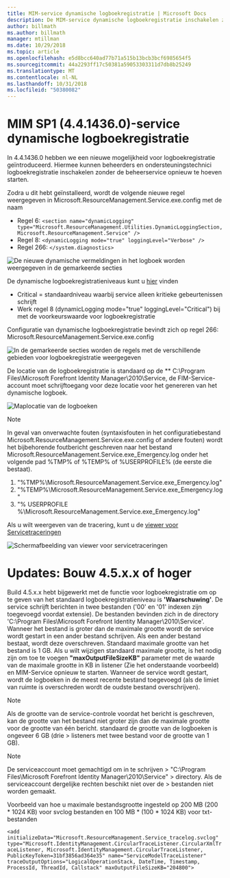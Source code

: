 ```yaml
---
title: MIM-service dynamische logboekregistratie | Microsoft Docs
description: De MIM-service dynamische logboekregistratie inschakelen zonder de beheerservice opnieuw te hoeven starten
author: billmath
ms.author: billmath
manager: mtillman
ms.date: 10/29/2018
ms.topic: article
ms.openlocfilehash: e5d8bcc640ad77b71a515b13bcb3bcf6985654f5
ms.sourcegitcommit: 44a2293ff17c50381a59053303311d7db8b25249
ms.translationtype: MT
ms.contentlocale: nl-NL
ms.lasthandoff: 10/31/2018
ms.locfileid: "50380082"
---
```

# <a name="mim-sp1-4414360--service-dynamic-logging"></a>MIM SP1 (4.4.1436.0)-service dynamische logboekregistratie

In 4.4.1436.0 hebben we een nieuwe mogelijkheid voor logboekregistratie geïntroduceerd. Hiermee kunnen beheerders en ondersteuningstechnici logboekregistratie inschakelen zonder de beheerservice opnieuw te hoeven starten.

Zodra u dit hebt geïnstalleerd, wordt de volgende nieuwe regel weergegeven in Microsoft.ResourceManagement.Service.exe.config met de naam

*   Regel 6: ``<section name="dynamicLogging" type="Microsoft.ResourceManagement.Utilities.DynamicLoggingSection, Microsoft.ResourceManagement.Service" />``
*   Regel 8: ``<dynamicLogging mode="true" loggingLevel="Verbose" />``
*   Regel 266: ``</system.diagnostics> ``

![De nieuwe dynamische vermeldingen in het logboek worden weergegeven in de gemarkeerde secties](media/mim-service-dynamic-logging/screen01.png)

De dynamische logboekregistratieniveaus kunt u [hier](https://msdn.microsoft.com/library/ms733025(v=vs.110).aspx#Anchor_3) vinden

- Critical = standaardniveau waarbij service alleen kritieke gebeurtenissen schrijft
- Werk regel 8 (dynamicLogging mode="true" loggingLevel="Critical") bij met de voorkeurswaarde voor logboekregistratie

Configuratie van dynamische logboekregistratie bevindt zich op regel 266: Microsoft.ResourceManagement.Service.exe.config

![In de gemarkeerde secties worden de regels met de verschillende gebieden voor logboekregistratie weergegeven](media/mim-service-dynamic-logging/screen02.png)

De locatie van de logboekregistratie is standaard op de ** C:\Program Files\Microsoft Forefront Identity Manager\2010\Service, de FIM-Service-account moet schrijftoegang voor deze locatie voor het genereren van het dynamische logboek.

![Maplocatie van de logboeken](media/mim-service-dynamic-logging/screen03.png)

> [!NOTE]
>  In geval van onverwachte fouten (syntaxisfouten in het configuratiebestand Microsoft.ResourceManagement.Service.exe.config of andere fouten) wordt het bijbehorende foutbericht geschreven naar het bestand Microsoft.ResourceManagement.Service.exe_Emergency.log onder het volgende pad %TMP% of %TEMP% of %USERPROFILE% (de eerste die bestaat).  
> 1. "%TMP%\Microsoft.ResourceManagement.Service.exe_Emergency.log"
> 2. "%TEMP%\Microsoft.ResourceManagement.Service.exe_Emergency.log"
> 3. "% USERPROFILE %\Microsoft.ResourceManagement.Service.exe_Emergency.log"

Als u wilt weergeven van de tracering, kunt u de [viewer voor Servicetraceringen](https://msdn.microsoft.com//library/aa751795(v=vs.110).aspx)

 ![Schermafbeelding van viewer voor servicetraceringen](media/mim-service-dynamic-logging/screen04.png)

# <a name="updates-build-45xx-or-greater"></a>Updates: Bouw 4.5.x.x of hoger

Build 4.5.x.x hebt bijgewerkt met de functie voor logboekregistratie om op te geven van het standaard logboekregistratieniveau is **'Waarschuwing'**. De service schrijft berichten in twee bestanden ('00' en '01' indexen zijn toegevoegd voordat extensie). De bestanden bevinden zich in de directory 'C:\Program Files\Microsoft Forefront Identity Manager\2010\Service'. Wanneer het bestand is groter dan de maximale grootte wordt de service wordt gestart in een ander bestand schrijven. Als een ander bestand bestaat, wordt deze overschreven. Standaard maximale grootte van het bestand is 1 GB. Als u wilt wijzigen standaard maximale grootte, is het nodig zijn om toe te voegen **"maxOutputFileSizeKB"** parameter met de waarde van de maximale grootte in KB in listener (Zie het onderstaande voorbeeld) en MIM-Service opnieuw te starten. Wanneer de service wordt gestart, wordt de logboeken in de meest recente bestand toegevoegd (als de limiet van ruimte is overschreden wordt de oudste bestand overschrijven). 

> [!NOTE] 
> Als de grootte van de service-controle voordat het bericht is geschreven, kan de grootte van het bestand niet groter zijn dan de maximale grootte voor de grootte van één bericht. standaard de grootte van de logboeken is ongeveer 6 GB (drie > listeners met twee bestand voor de grootte van 1 GB).

> [!NOTE] 
> De serviceaccount moet gemachtigd om in te schrijven > "C:\Program Files\Microsoft Forefront Identity Manager\2010\Service" > directory. Als de serviceaccount dergelijke rechten beschikt niet over de > bestanden niet worden gemaakt.

Voorbeeld van hoe u maximale bestandsgrootte ingesteld op 200 MB (200 * 1024 KB) voor svclog bestanden en 100 MB * (100 * 1024 KB) voor txt-bestanden

`<add initializeData="Microsoft.ResourceManagement.Service_tracelog.svclog" type="Microsoft.IdentityManagement.CircularTraceListener.CircularXmlTraceListener, Microsoft.IdentityManagement.CircularTraceListener, PublicKeyToken=31bf3856ad364e35" name="ServiceModelTraceListener" traceOutputOptions="LogicalOperationStack, DateTime, Timestamp, ProcessId, ThreadId, Callstack" maxOutputFileSizeKB="204800">`
